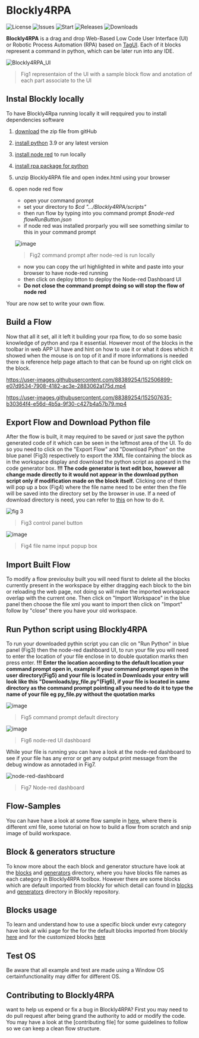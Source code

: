 # Blockly4RPA

![License](https://img.shields.io/github/license/msf4-0/Blockly4RPA)
![Issues](https://img.shields.io/github/issues/msf4-0/Blockly4RPA)
![Start](https://img.shields.io/github/stars/msf4-0/Blockly4RPA)
![Releases](https://img.shields.io/github/release/msf4-0/Blockly4RPA)
![Downloads](https://img.shields.io/github/downloads/msf4-0/Blockly4RPA/total)


  **Blockly4RPA** is a drag and drop Web-Based Low Code User Interface (UI) or Robotic Process Automation (RPA) based on [TagUI](https://tagui.readthedocs.io/en/latest/index.html). Each of it blocks represent a command in python, which can be later run into any IDE.    

![Blockly4RPA_UI](https://user-images.githubusercontent.com/88389254/152508781-9bd835c6-2cc7-4768-ae4f-aa64408a04f8.png)
> Fig1 representaion of the UI with a sample block flow and anotation of each part associate to the UI 

## Instal Blockly locally 
To have Blockly4Rpa running locally it will reqquired you to install dependencies software 
1. [download](https://github.com/msf4-0/Blockly4RPA/archive/refs/heads/main.zip) the zip file from gitHub 
2. [install python](https://www.python.org/downloads/) 3.9 or any latest version 
3. [install node red](https://nodered.org/docs/getting-started/local#installing-with-npm) to run locally
4. [install rpa package for python](https://tagui.readthedocs.io/en/latest/tools.html#rpa-for-python-for-python-users)
5. unzip Blockly4RPA file and open index.html using your browser 
6. open node red flow 
    * open your command prompt 
    * set your directory to *$cd ".../Blockly4RPA/scripts"* 
    * then run flow by typing into you command prompt *$node-red flowRunButton.json* 
    * if node red was installed prorparly you will see something similar to this in your command prompt
    
    ![image](https://user-images.githubusercontent.com/88389254/152491258-2997e11e-652e-4e8c-aff0-bf4001a949c8.png)
    > Fig2 command prompt after node-red is run locally 
    
    * now you can copy the url highlighted in white and paste into your browser to have node-red running 
    * then click on deploy btton to deploy the Node-red Dashboard UI
    * **Do not close the command prompt doing so will stop the flow of node red**    

Your are now set to write your own flow. 

## Build a Flow 
Now that all it set, all it left it building your rpa flow, to do so some basic knowledge of python and rpa it essential. However most of the blocks in the toolbar in web APP UI have and hint on how to use it or what it does which it showed when the mouse is on top of it and if more informations is needed there is reference help page attach to that can be found up on right click on the block. 

https://user-images.githubusercontent.com/88389254/152506899-e07d9534-7908-4182-ac3e-2883062a175d.mp4

https://user-images.githubusercontent.com/88389254/152507635-b30364f4-e56d-4b5a-9f30-c427b4a57b79.mp4

## Export Flow and Download Python file
After the flow is built, it may required to be saved or just save the python generated code of it which can be seen in the leftmost area of the UI. To do so you need to click on the "Export Flow" and "Download Python" on the blue panel (Fig3) respectively to export the XML file containing the block as in the workspace display and download the python script as appeard in the code generator box. **!!! The code generator is text edit box, however all change made directly to it would not appear in the download python script only if modification made on the block itself.** Clicking one of them will pop up a box (Fig4) where the file name need to be enter then the file will be saved into the directory set by the browser in use. If a need of download directory is need, you can refer to [this](https://www.computerhope.com/issues/ch002103.htm) on how to do it.  

![fig 3](https://user-images.githubusercontent.com/88389254/153137740-e75c6efd-c9ff-4e70-a2d8-b8518a02b670.png)
> Fig3 control panel button 

![image](https://user-images.githubusercontent.com/88389254/153113889-1a4b6cd0-062e-4986-ab90-78f84d2e32b9.png)
> Fig4 file name input popup box 

## Import Built Flow
To modify a flow previoulsy built you will need fisrst to delete all the blocks currently present in the workspace by either dragging each block to the bin or reloading the web page, not doing so will make the imported workspace overlap with the current one. Then click on "Import Workspace" in the blue panel then choose the file xml you want to import then click on "Import" follow by "close" there you have your old workspace.  

## Run Python script using Blockly4RPA
To run your downloaded pythin script you can clic on "Run Python" in blue panel (Fig3) then the node-red dashboard UI, to run your file you will need to enter the location of your file enclose in to double quotation marks then press enter. **!!! Enter the location according to the default location your command prompt open in, example if your command prompt open in the user directory(Fig5) and your file is located in Downloads your entry will look like this "Downloads/py_file.py"(Fig6), if your file is located in same directory as the command prompt pointing all you need to do it to type the name of your file eg py_file.py without the quotation marks**

![image](https://user-images.githubusercontent.com/88389254/153133144-f9e77300-694d-4820-b308-0e9db7f53c41.png)
> Fig5 command prompt default directory 

![image](https://user-images.githubusercontent.com/88389254/153134388-0707a07c-ad8f-4f23-a429-ec663cc29bd7.png)
> Fig6 node-red UI dashboard 

While your file is running you can have a look at the node-red dashboard to see if your file has any error or get any output print message from the debug window as annotaded in Fig7. 

![node-red-dashboard](https://user-images.githubusercontent.com/88389254/153137376-2ffeecf3-2ed8-4525-afb7-a7ddc34320b1.png)
> Fig7 Node-red dashboard 

## Flow-Samples    
You can have have a look at some flow sample in [here](https://github.com/msf4-0/Blockly4RPA/tree/main/sample%20flow), where there is different xml file, some tutorial on how to build a flow from scratch and snip image of build workspace.    

## Block & generators structure 
To know more about the each block and generator structure have look at the [blocks](https://github.com/msf4-0/Blockly4RPA/tree/main/blocks) and [generators](https://github.com/msf4-0/Blockly4RPA/tree/main/generators) directory, where you have blocks file names as each category in Blockly4RPA toolbox. However there are some blocks which are default imported from blockly for which detail can found in [blocks](https://github.com/google/blockly/tree/master/blocks) and [generators](https://github.com/google/blockly/tree/master/generators/python) directory in Blockly repository. 

## Blocks usage 
To learn and understand how to use a specific block under evry category have look at wiki page for the for the default blocks imported from blockly [here](https://github.com/google/blockly/wiki) and for the customized blocks [here](https://github.com/msf4-0/Blockly4RPA/wiki)  

## Test OS 
Be aware that all example and test are made using a Window OS certainfunctionality may differ for different OS. 

## Contributing to Blockly4RPA
want to help us expend or fix a bug in Blockly4RPA? First you may need to do pull request after being grand the authority to add or modify the code. You may have a look at the [contributing file] for some guidelines to follow so we can keep a clean flow structure.





